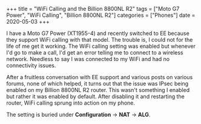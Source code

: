 +++
title = "WiFi Calling and the Billion 8800NL R2"
tags = ["Moto G7 Power", "WiFi Calling", "Billion 8800NL R2"]
categories = ["Phones"]
date = 2020-05-03
+++

I have a Moto G7 Power (XT1955-4) and recently switched to EE because
they support WiFi calling with that model. The trouble is, I could not
for the life of me get it working. The WiFi calling setting was enabled
but whenever I'd go to make a call, I'd get an error telling me to
connect to a wireless network. Needless to say I was connected to my
WiFi and had no connectivity issues.

After a fruitless conversation with EE support and various posts on
various forums, none of which helped, it turns out that the issue was
IPsec being enabled on my Billion 8800NL R2 router. This wasn't
something I enabled but rather it was enabled by default. After
disabling it and restarting the router, WiFi calling sprung into action
on my phone.

The setting is buried under __Configuration__ → __NAT__ → __ALG__.